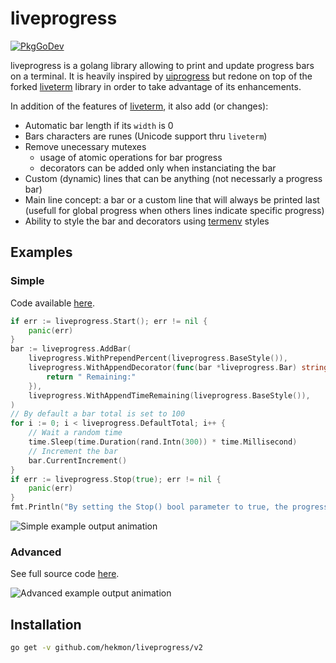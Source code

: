 # liveprogress
[![PkgGoDev](https://pkg.go.dev/badge/github.com/hekmon/liveprogress)](https://pkg.go.dev/github.com/hekmon/liveprogress)

liveprogress is a golang library allowing to print and update progress bars on a terminal. It is heavily inspired by [uiprogress](https://github.com/gosuri/uiprogress) but redone on top of the forked [liveterm](https://github.com/hekmon/liveterm) library in order to take advantage of its enhancements.

In addition of the features of [liveterm](https://github.com/hekmon/liveterm), it also add (or changes):
* Automatic bar length if its `width` is 0
* Bars characters are runes (Unicode support thru `liveterm`)
* Remove unecessary mutexes
	* usage of atomic operations for bar progress
	* decorators can be added only when instanciating the bar
* Custom (dynamic) lines that can be anything (not necessarly a progress bar)
* Main line concept: a bar or a custom line that will always be printed last (usefull for global progress when others lines indicate specific progress)
* Ability to style the bar and decorators using [termenv](https://github.com/muesli/termenv) styles

## Examples

### Simple

Code available [here](examples/simple/main.go).

```go
if err := liveprogress.Start(); err != nil {
	panic(err)
}
bar := liveprogress.AddBar(
	liveprogress.WithPrependPercent(liveprogress.BaseStyle()),
	liveprogress.WithAppendDecorator(func(bar *liveprogress.Bar) string {
		return " Remaining:"
	}),
	liveprogress.WithAppendTimeRemaining(liveprogress.BaseStyle()),
)
// By default a bar total is set to 100
for i := 0; i < liveprogress.DefaultTotal; i++ {
	// Wait a random time
	time.Sleep(time.Duration(rand.Intn(300)) * time.Millisecond)
	// Increment the bar
	bar.CurrentIncrement()
}
if err := liveprogress.Stop(true); err != nil {
	panic(err)
}
fmt.Println("By setting the Stop() bool parameter to true, the progress bar is cleared at stop.")
```

![Simple example output animation](https://media.githubusercontent.com/media/hekmon/liveprogress/main/examples/simple/example.gif)

### Advanced

See full source code [here](examples/advanced/main.go).

![Advanced example output animation](https://media.githubusercontent.com/media/hekmon/liveprogress/main/examples/advanced/example.gif)

## Installation

```bash
go get -v github.com/hekmon/liveprogress/v2
```
